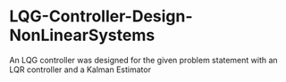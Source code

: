 # LQG-Controller-Design-NonLinearSystems
An LQG controller was designed for the given problem statement with an LQR controller and a Kalman Estimator
